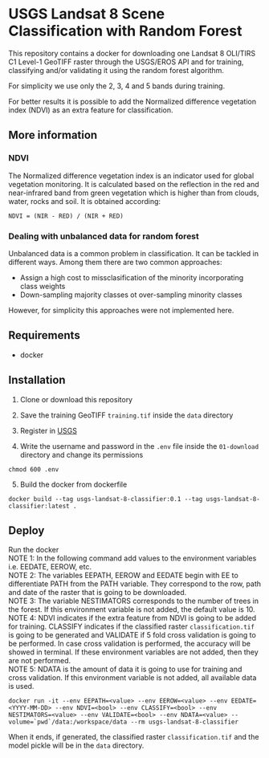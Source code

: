 # USGS Landsat 8 Scene Classification with Random Forest

This repository contains a docker for downloading one Landsat 8 OLI/TIRS C1 Level-1 GeoTIFF raster through the USGS/EROS API and for training, classifying and/or validating it using the random forest algorithm.  

For simplicity we use only the 2, 3, 4 and 5 bands during training.  

For better results it is possible to add the Normalized difference vegetation index (NDVI) as an extra feature for classification.  

## More information

### NDVI

The Normalized difference vegetation index is an indicator used for global vegetation monitoring. It is calculated based on the reflection in the red and near-infrared band from green vegetation which is higher than from clouds, water, rocks and soil.
It is obtained according:
```
NDVI = (NIR - RED) / (NIR + RED)
```

### Dealing with unbalanced data for random forest

Unbalanced data is a common problem in classification. It can be tackled in different ways. Among them there are two common approaches:

* Assign a high cost to missclasification of the minority incorporating class weights  
* Down-sampling majority classes ot over-sampling minority classes  

However, for simplicity this approaches were not implemented here.

## Requirements

* docker

## Installation

1. Clone or download this repository

2. Save the training GeoTIFF `training.tif` inside the `data` directory  

3. Register in [USGS](https://earthexplorer.usgs.gov/)  

4. Write the username and password in the `.env` file inside the `01-download` directory and change its permissions  
```
chmod 600 .env
```  

5. Build the docker from dockerfile  

```
docker build --tag usgs-landsat-8-classifier:0.1 --tag usgs-landsat-8-classifier:latest .
```
## Deploy

Run the docker  
NOTE 1: In the following command add values to the environment variables i.e. EEDATE, EEROW, etc.   
NOTE 2: The variables EEPATH, EEROW and EEDATE begin with EE to differentiate PATH from the PATH variable. They correspond to the row, path and date of the raster that is going to be downloaded.  
NOTE 3: The variable NESTIMATORS corresponds to the number of trees in the forest. If this environment variable is not added, the default value is 10.  
NOTE 4: NDVI indicates if the extra feature from NDVI is going to be added for training. CLASSIFY indicates if the classified raster `classification.tif` is going to be generated and VALIDATE if 5 fold cross validation is going to be performed. In case cross validation is performed, the accuracy will be showed in terminal. If these environment variables are not added, then they are not performed.  
NOTE 5: NDATA is the amount of data it is going to use for training and cross validation. If this environment variable is not added, all available data is used.  
```
docker run -it --env EEPATH=<value> --env EEROW=<value> --env EEDATE=<YYYY-MM-DD> --env NDVI=<bool> --env CLASSIFY=<bool> --env NESTIMATORS=<value> --env VALIDATE=<bool> --env NDATA=<value> --volume=`pwd`/data:/workspace/data --rm usgs-landsat-8-classifier
```
When it ends, if generated, the classified raster `classification.tif` and the model pickle  will be in the `data` directory.  

